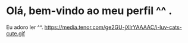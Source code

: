 # Olá, bem-vindo ao meu perfil ^^ . 
Eu adoro ler ^^. 
https://media.tenor.com/ge2GU-jXlrYAAAAC/i-luv-cats-cute.gif
